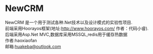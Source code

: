 NewCRM
===
NewCRM 是一个用于测试各种.Net技术以及设计模式的实验性项目.<br>前端采用Hoorayos框架(地址:http://www.hoorayos.com/ 作者：代码小睿).<br>后端采用Asp.Net MVC,数据库采用MSSQL,redis用于缓存热数据<br>
作者:haoxiaofan<br>邮箱:huakeba@outlook.com
